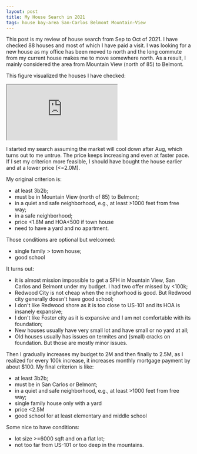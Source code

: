 ```yaml
---
layout: post
title: My House Search in 2021
tags: house bay-area San-Carlos Belmont Mountain-View
---
```


This post is my review of house search from Sep to Oct of 2021. I have checked 88 houses and most of which I have paid a visit. I was looking for a new house as my office has been moved to north and the long commute from my current house makes me to move somewhere north. As a result, I mainly considered the area from Mountain View (north of 85) to Belmont.

This figure visualized the houses I have checked:

<iframe src="https://goo.gl/maps/5jLd2tuQTmYhe336A"></iframe>

I started my search assuming the market will cool down after Aug, which turns out to me untrue. The price keeps increasing and even at faster pace. If I set my criterion more feasible, I should have bought the house earlier and at a lower price (<=2.0M).

My original criterion is:

- at least 3b2b;
- must be in Mountain View (north of 85) to Belmont;
- in a quiet and safe neighborhood, e.g., at least >1000 feet from free way;
- in a safe neighborhood;
- price <1.8M and HOA<500 if town house
- need to have a yard and no apartment.

Those conditions are optional but welcomed:

- single family > town house;
- good school

It turns out:

- it is almost mission impossible to get a SFH in Mountain View, San Carlos and Belmont under my budget. I had two offer missed by <100k;
- Redwood City is not cheap when the neighorhood is good. But Redwood city generally doesn't have good school;
- I don't like Redwood shore as it is too close to US-101 and its HOA is insanely expansive;
- I don't like Foster city as it is expansive and I am not comfortable with its foundation;
- New houses usually have very small lot and have small or no yard at all;
- Old houses usually has issues on termites and (small) cracks on foundation. But those are mostly minor issues.

Then I gradually increases my budget to 2M and then finally to 2.5M, as I realized for every 100k increase, it increases monthly mortgage payment by about $100. My final criterion is like:

- at least 3b2b;
- must be in San Carlos or Belmont;
- in a quiet and safe neighborhood, e.g., at least >1000 feet from free way;
- single family house only with a yard
- price <2.5M
- good school for at least elementary and middle school

Some nice to have conditions:

- lot size >=6000 sqft and on a flat lot;
- not too far from US-101 or too deep in the mountains.



